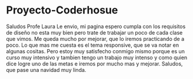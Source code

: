# Proyecto-Coderhosue
Saludos Profe Laura
Le envio, mi pagina espero cumpla con los requisitos de diseño no esta muy bien pero trate de trabajar un poco de cada clase que vimos.
Me queda mucho por mejorar, que lo iremos practicando de a poco.
Lo que mas me cuesta es el tema responsive, que se va notar en algunas cositas.
Pero estoy muy satisfecho conmigo mismo porque es un curso muy intensivo y tambien tengo un trabajo muy intenso y como quien dice logre uno de las metas e iremos por mucho mas y mejorar.
Saludos, que pase una navidad muy linda.
